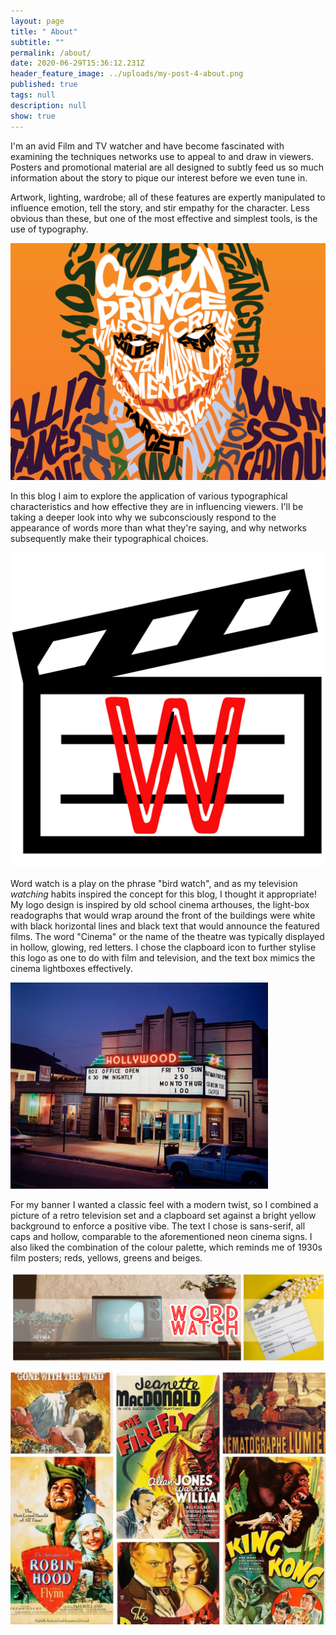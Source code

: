 ```yaml
---
layout: page
title: " About"
subtitle: ""
permalink: /about/
date: 2020-06-29T15:36:12.231Z
header_feature_image: ../uploads/my-post-4-about.png
published: true
tags: null
description: null
show: true
---
```

I'm an avid Film and TV watcher and have become fascinated with examining the techniques networks use to appeal to and draw in viewers. Posters and promotional material are all designed to subtly feed us so much information about the story to pique our interest before we even tune in. 

Artwork, lighting, wardrobe; all of these features are expertly manipulated to influence emotion, tell the story, and stir empathy for the character. Less obvious than these, but one of the most effective and simplest tools, is the use of typography.

![Image by Aleksandar Popovski via Dribble](../uploads/joketypography-min-1024x772.png)

In this blog I aim to explore the application of various typographical characteristics and how effective they are in influencing viewers. I'll be taking a deeper look into why we subconsciously respond to the appearance of words more than what they're saying, and why networks subsequently make their typographical choices.

![My blog logo](../uploads/word-watch-11-.png)

Word watch is a play on the phrase "bird watch", and as my television *watching* habits inspired the concept for this blog, I thought it appropriate! My logo design is inspired by old school cinema arthouses, the light-box readographs that would wrap around the front of the buildings were white with black horizontal lines and black text that would announce the featured films. The word "Cinema" or the name of the theatre was typically displayed in hollow, glowing, red letters. I chose the clapboard icon to further stylise this logo as one to do with film and television, and the text box mimics the cinema lightboxes effectively.

![](../uploads/http___cdn.cnn.com_cnnnext_dam_assets_150728111738-klavens-hollywood-2.jpg)

For my banner I wanted a classic feel with a modern twist, so I combined a picture of a retro television set and a clapboard set against a bright yellow background to enforce a positive vibe. The text I chose is sans-serif, all caps and hollow, comparable to the aforementioned neon cinema signs. I also liked the combination of the colour palette, which reminds me of 1930s film posters; reds, yellows, greens and beiges.

![My blog banner](../uploads/my-post-6-2.png)

![Film posters from the Golden Age of Hollywood](../uploads/untitled-design.jpg)